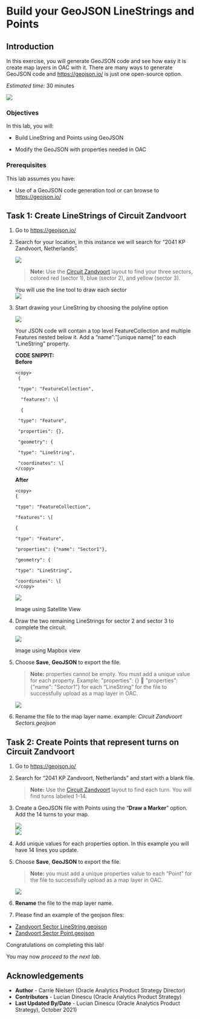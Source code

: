 # Build your GeoJSON LineStrings and Points

## Introduction 

In this exercise, you will generate GeoJSON code and see how easy it is create map layers in OAC with it. There are many ways to generate GeoJSON code and https://geojson.io/ is just one open-source option.

_Estimated time:_ 30 minutes

![](./images/racing-track.png)

### Objectives

In this lab, you will:

- Build LineString and Points using GeoJSON

- Modify the GeoJSON with properties needed in OAC

### Prerequisites

This lab assumes you have:

- Use of a GeoJSON code generation tool or can browse to https://geojson.io/

## Task 1: Create LineStrings of Circuit Zandvoort

1. Go to <https://geojson.io/>

2. Search for your location, in this instance we will search for “2041 KP Zandvoort, Netherlands”.

    ![](./images/track-zandvoort.png)

    > **Note:** Use the [Circuit
Zandvoort](https://www.formula1.com/en/racing/2021/Netherlands/Circuit.html) layout to find your three sectors, colored red (sector 1), blue (sector 2), and yellow (sector 3).

     You will use the line tool to draw each sector     
     ![](./images/circuit-schema.png)

3.  Start drawing your LineString by choosing the polyline option 

    ![](./images/polyline.png)  

    Your JSON code will contain a top level FeatureCollection and  multiple Features nested below it. Add a “name”:”\[unique name\]” to each “LineString” property.  

    **CODE SNIPPIT:**  
     **Before**
    ```
    <copy>
     {

     "type": "FeatureCollection",

      "features": \[

      {

     "type": "Feature",

     "properties": {},
 
     "geometry": {

     "type": "LineString",

     "coordinates": \[
    </copy>
    ```

    **After**
     ```
     <copy>
    {

     "type": "FeatureCollection",

     "features": \[

     {

     "type": "Feature",

     "properties": {"name": "Sector1"},

     "geometry": {

     "type": "LineString",

     "coordinates": \[
    </copy>
     ```

    ![](./images/code-snippit.png)

    Image using Satellite View

4. Draw the two remaining LineStrings for sector 2 and sector 3 to complete the circuit.

    ![](./images/complete-circuit.png)

    Image using Mapbox view

5. Choose **Save**, **GeoJSON** to export the file.

    > **Note:** properties cannot be empty. You must add a unique value for each property. Example: "properties": {}  "properties": {"name": "Sector1"} for each “LineString” for the file to successfully upload as a map layer in OAC.

    ![](./images/save-geojson.png)

6. Rename the file to the map layer name. example: _Circuit Zandvoort Sectors.geojson_

## Task 2: Create Points that represent turns on Circuit Zandvoort

1. Go to <https://geojson.io/>

2. Search for “2041 KP Zandvoort, Netherlands”  and start with a blank file.

    > **Note:** Use the [Circuit Zandvoort](https://www.formula1.com/en/racing/2021/Netherlands/Circuit.html) layout to find each turn. You will find turns labeled 1-14.

3. Create a GeoJSON file with Points using the “**Draw a Marker**” option. Add the 14 turns to your map.

    ![](./images/draw-marker.png)  
    ![](./images/circuit-zandvoort.png)

4. Add unique values for each properties option. In this example you will have 14 lines you update.

5. Choose **Save**, **GeoJSON** to export the file.

    > **Note:** you must add a unique properties value to each “Point” for the
file to successfully upload as a map layer in OAC.

    ![](./images/save-geojson.png)

6. **Rename** the file to the map layer name.

7. Please find an example of the geojson files:
- [Zandvoort Sector LineString.geojson](https://objectstorage.us-ashburn-1.oraclecloud.com/p/a4JySgQvO_jUFX7Z9pOWPWKAgSs5BqweobA8kdxV3W_oqs-pAFiAJVOheNtAQ17x/n/idbwmyplhk4t/b/RedBullRacing-HondaWin/o/Zandvoort%20Sector%20LineString.geojson)
- [Zandvoort Sector Point.geojson](https://objectstorage.us-ashburn-1.oraclecloud.com/p/33Bt4LPdlJvJRtuLnHOAymQ8SitN46quzbHlFHOTgY9w_5YMUeEPY6npOXlaS_5C/n/idbwmyplhk4t/b/RedBullRacing-HondaWin/o/Zandvoort%20Sector%20Point.geojson)

Congratulations on completing this lab!

You may now *proceed to the next lab*.

## **Acknowledgements**

- **Author** - Carrie Nielsen (Oracle Analytics Product Strategy Director)
- **Contributors** - Lucian Dinescu (Oracle Analytics Product Strategy)
- **Last Updated By/Date** - Lucian Dinescu (Oracle Analytics Product Strategy), October 2021)

